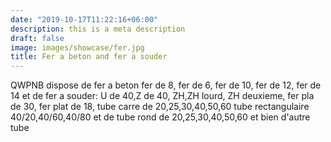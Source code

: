 ```yaml
---
date: "2019-10-17T11:22:16+06:00"
description: this is a meta description
draft: false
image: images/showcase/fer.jpg
title: Fer a beton and fer a souder
---
```


QWPNB dispose de fer a beton fer de 8, fer de 6, fer de 10, fer de 12, fer de 14 et de fer a souder: U de 40,Z de 40, ZH,ZH lourd, ZH deuxieme, fer pla de 30, fer plat de 18, tube carre de 20,25,30,40,50,60 tube rectangulaire 40/20,40/60,40/80 et de tube rond de 20,25,30,40,50,60 et bien d'autre tube